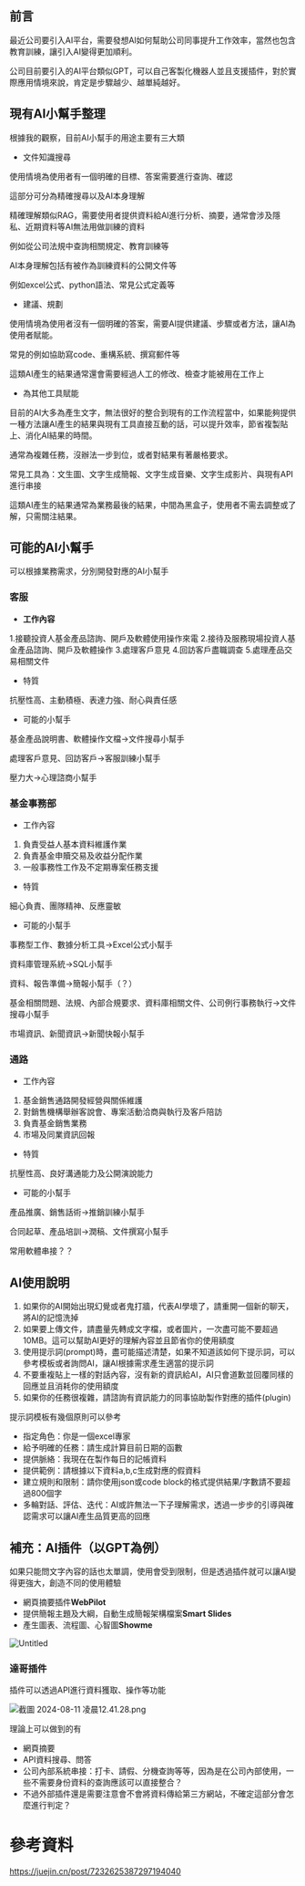 ## 前言

最近公司要引入AI平台，需要發想AI如何幫助公司同事提升工作效率，當然也包含教育訓練，讓引入AI變得更加順利。

公司目前要引入的AI平台類似GPT，可以自己客製化機器人並且支援插件，對於實際應用情境來說，肯定是步驟越少、越單純越好。

## 現有AI小幫手整理

根據我的觀察，目前AI小幫手的用途主要有三大類

- 文件知識搜尋

使用情境為使用者有一個明確的目標、答案需要進行查詢、確認

這部分可分為精確搜尋以及AI本身理解

精確理解類似RAG，需要使用者提供資料給AI進行分析、摘要，通常會涉及隱私、近期資料等AI無法用做訓練的資料

例如從公司法規中查詢相關規定、教育訓練等

AI本身理解包括有被作為訓練資料的公開文件等

例如excel公式、python語法、常見公式定義等

- 建議、規劃

使用情境為使用者沒有一個明確的答案，需要AI提供建議、步驟或者方法，讓AI為使用者賦能。

常見的例如協助寫code、重構系統、撰寫郵件等

這類AI產生的結果通常還會需要經過人工的修改、檢查才能被用在工作上

- 為其他工具賦能

目前的AI大多為產生文字，無法很好的整合到現有的工作流程當中，如果能夠提供一種方法讓AI產生的結果與現有工具直接互動的話，可以提升效率，節省複製貼上、消化AI結果的時間。

通常為複雜任務，沒辦法一步到位，或者對結果有著嚴格要求。

常見工具為：文生圖、文字生成簡報、文字生成音樂、文字生成影片、與現有API進行串接

這類AI產生的結果通常為業務最後的結果，中間為黑盒子，使用者不需去調整或了解，只需關注結果。

## 可能的AI小幫手

可以根據業務需求，分別開發對應的AI小幫手

### 客服

- **工作內容**

1.接聽投資人基金產品諮詢、開戶及軟體使用操作來電
2.接待及服務現場投資人基金產品諮詢、開戶及軟體操作
3.處理客戶意見
4.回訪客戶盡職調查
5.處理產品交易相關文件

- 特質

抗壓性高、主動積極、表達力強、耐心與責任感

- 可能的小幫手

基金產品說明書、軟體操作文檔→文件搜尋小幫手

處理客戶意見、回訪客戶→客服訓練小幫手

壓力大→心理諮商小幫手

### 基金事務部

- 工作內容
1. 負責受益人基本資料維護作業
2. 負責基金申贖交易及收益分配作業
3. 一般事務性工作及不定期專案任務支援
- 特質

細心負責、團隊精神、反應靈敏

- 可能的小幫手

事務型工作、數據分析工具→Excel公式小幫手

資料庫管理系統→SQL小幫手

資料、報告準備→簡報小幫手（？）

基金相關問題、法規、內部合規要求、資料庫相關文件、公司例行事務執行→文件搜尋小幫手

市場資訊、新聞資訊→新聞快報小幫手

### 通路

- 工作內容
1. 基金銷售通路開發經營與關係維護
2. 對銷售機構舉辦客說會、專案活動洽商與執行及客戶陪訪
3. 負責基金銷售業務
4. 市場及同業資訊回報
- 特質

抗壓性高、良好溝通能力及公開演說能力

- 可能的小幫手

產品推廣、銷售話術→推銷訓練小幫手

合同起草、產品培訓→潤稿、文件撰寫小幫手

常用軟體串接？？

## AI使用說明

1. 如果你的AI開始出現幻覺或者鬼打牆，代表AI學壞了，請重開一個新的聊天，將AI的記憶洗掉
2. 如果要上傳文件，請盡量先轉成文字檔，或者圖片，一次盡可能不要超過10MB。這可以幫助AI更好的理解內容並且節省你的使用額度
3. 使用提示詞(prompt)時，盡可能描述清楚，如果不知道該如何下提示詞，可以參考模板或者詢問AI，讓AI根據需求產生適當的提示詞
4. 不要重複貼上一樣的對話內容，沒有新的資訊給AI，AI只會道歉並回覆同樣的回應並且消耗你的使用額度
5. 如果你的任務很複雜，請諮詢有資訊能力的同事協助製作對應的插件(plugin)

提示詞模板有幾個原則可以參考

- 指定角色：你是一個excel專家
- 給予明確的任務：請生成計算目前日期的函數
- 提供脈絡：我現在在製作每日的記帳資料
- 提供範例：請根據以下資料a,b,c生成對應的假資料
- 建立規則和限制：請你使用json或code block的格式提供結果/字數請不要超過800個字
- 多輪對話、評估、迭代：AI或許無法一下子理解需求，透過一步步的引導與確認需求可以讓AI產生品質更高的回應

## 補充：AI插件（以GPT為例）

如果只能問文字內容的話也太單調，使用會受到限制，但是透過插件就可以讓AI變得更強大，創造不同的使用體驗

- 網頁摘要插件**WebPilot**
- 提供簡報主題及大綱，自動生成簡報架構檔案**Smart Slides**
- 產生圖表、流程圖、心智圖**Showme**

![Untitled](./img/8.png)

### 達哥插件

插件可以透過API進行資料獲取、操作等功能

![截圖 2024-08-11 凌晨12.41.28.png](./img/9.png)

理論上可以做到的有

- 網頁摘要
- API資料搜尋、問答
- 公司內部系統串接：打卡、請假、分機查詢等等，因為是在公司內部使用，一些不需要身份資料的查詢應該可以直接整合？
- 不過外部插件還是需要注意會不會將資料傳給第三方網站，不確定這部分會怎麼進行判定？

# 參考資料

https://juejin.cn/post/7232625387297194040